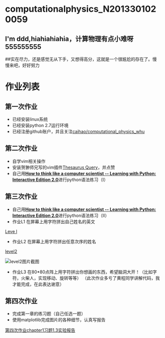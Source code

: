 # computationalphysics_N2013301020059
## I'm ddd,hiahiahiahia，计算物理有点小难呀555555555
##实在尽力，还是感觉无从下手，又想得高分，这就是一个很尴尬的存在了。慢慢来吧，好好努力
# 作业列表

## 第一次作业
- 已经安装linux系统
- 已经安装python 2.7运行环境
- 已经注册github账户，并且关注[caihao/computational_physics_whu](https://github.com/caihao/computational_physics_whu)

## 第二次作业
- 自学vim相关操作
- 安装贺翀师兄写的vim插件[Thesaurus Query](https://github.com/Ron89/thesaurus_query.vim)，并点赞
- 自己用[**How to think like a computer scientist -- Learning with Python: Interactive Edition 2.0**](http://interactivepython.org/runestone/static/thinkcspy/index.html)进行python语法练习（I）

## 第三次作业
- 自己用[**How to think like a computer scientist -- Learning with Python: Interactive Edition 2.0**](http://interactivepython.org/runestone/static/thinkcspy/index.html)进行python语法练习（II）
- 作业L1 在屏幕上用字符拼出自己姓名的英文

[Leve l](https://github.com/Memorieddd/computationalphysics_N2013301020059/blob/master/dingdongdong.py)
- 作业L2 在屏幕上用字符拼出任意次序的姓名

[level2](https://github.com/Memorieddd/computationalphysics_N2013301020059/blob/master/%E7%AC%AC%E4%B8%89%E6%AC%A1%E4%BD%9C%E4%B8%9Alevel_2.py)

![level2图片截图](https://github.com/Memorieddd/computationalphysics_N2013301020059/blob/master/%E7%AC%AC%E4%B8%89%E6%AC%A1%E4%BD%9C%E4%B8%9Alevel2%E5%A7%93%E5%90%8D%E6%88%AA%E5%9B%BE.png)
- 作业L3 在80*80点阵上用字符拼出你想画的东西，希望脑洞大开！（比如字符，火柴人，实现移动、旋转等等）
（此次作业多亏了黄程同学讲解代码，我才能完成，在此表达谢意）

## 第四次作业
- 完成第一章的练习题（自己任选一题）
- 使用matplotlib完成图片的各种细节，认真写报告

[第四次作业chapter1习题1.3实验报告](https://github.com/Memorieddd/computationalphysics_N2013301020059/tree/master/chapter1)
